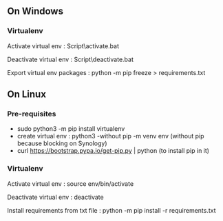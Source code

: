 ## On Windows

### Virtualenv

Activate virtual env : Script\activate.bat

Deactivate virtual env : Script\deactivate.bat

Export virtual env packages : python -m pip freeze > requirements.txt

## On Linux

### Pre-requisites

* sudo python3 -m pip install virtualenv
* create virtual env : python3 -without pip -m venv env (without pip because blocking on Synology)
* curl https://bootstrap.pypa.io/get-pip.py | python (to install pip in it)

### Virtualenv

Activate virtual env : source env/bin/activate

Deactivate virtual env : deactivate

Install requirements from txt file : python -m pip install -r requirements.txt